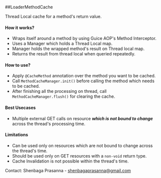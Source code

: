 ##LoaderMethodCache

Thread Local cache for a method's return value.

#### How it works?
* Wraps itself around a method by using Guice AOP's Method Interceptor.
* Uses a Manager which holds a Thread Local map.
* Manager holds the wrapped method's result on Thread local map.
* Returns the result from thread local when queried repeatedly.

#### How to use?
* Apply `@CacheMethod` annotation over the method you want to be cached.
* Call `MethodCacheManager.init()` before calling the method which needs to be cached.
* After finishing all the processing on thread, call `MethodCacheManager.flush()` for clearing the cache.

#### Best Usecases
* Multiple external GET calls on resource ***which is not bound to change*** across the thread's processing time.

#### Limitations
* Can be used only on resources which are not bound to change across the thread's time.
* Should be used only on GET resources with a `non-void` return type.
* Cache Invalidation is not possible within the thread's time.

Contact: Shenbaga Prasanna - shenbagaprasanna@gmail.com

